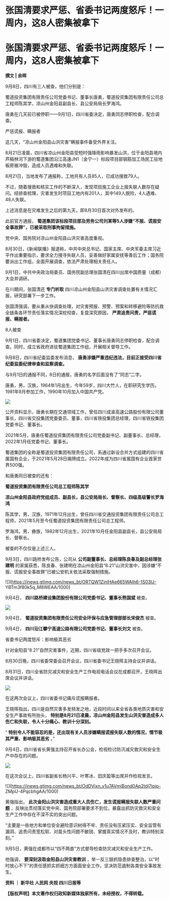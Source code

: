 # 张国清要求严惩、省委书记两度怒斥！一周内，这8人密集被拿下

# 张国清要求严惩、省委书记两度怒斥！一周内，这8人密集被拿下

**撰文 | 余晖**

9月8日，四川有三人被查，他们分别是：

蜀道投资集团有限责任公司党委书记、董事长唐勇，蜀道投资集团有限责任公司总工程师陈其学，凉山州金阳县副县长、县公安局局长罗海鸿。

唐勇在几天前已被停职——9月1日，四川省委决定，唐勇同志停职检查，配合调查。

严惩谎报、瞒报者

这几天，“凉山州金阳县山洪灾害”瞒报事件备受外界关注。

8月21日凌晨，四川省凉山州金阳县受短时强降雨影响暴发山洪，位于金阳县境内芦稿林河下游的蜀道集团沿江高速JN1（金宁一）标段项目部钢筋加工场民工驻地板房被冲毁，造成人员遇难和失联。

8月21日，当地发布了通报称，工地共有人员85人，已成功搜救79人。

不过，随着搜救和核实工作的不断深入，发现项目施工企业上报失联人数存在疑问。经排查梳理，灾害发生时项目工地内有201人，其中149人脱险，4人遇难、48人失联。

上述消息是在灾难发生之后的第九天，即8月30日首次对外发布的。

此前官方通报， **蜀道集团该标段项目部及劳务公司刘某等5人涉嫌“不报、谎报安全事故罪”，已被采取刑事拘留措施。**

党中央、国务院对凉山州金阳县山洪灾害高度重视。

8月30日，《新闻联播》报道称，中共中央总书记、国家主席、中央军委主席习近平作出重要指示，要求全力搜寻失联人员，妥善做好家属安抚等善后工作；国务院要派出工作组，全面开展调查，依法严肃处理相关责任人。

9月1日，中共中央政治局委员、国务院副总理张国清在四川出席中国质量（成都）大会并调研。

在川期间，张国清还 **专门听取** 四川凉山州金阳县山洪灾害调查处置有关情况汇报，研究部署下一步工作。

张国清强调，要从重从快调查处理，对灾害预报、预警、预案和转移避险等防抗救全链条各环节责任落实情况深挖彻查，复盘深究原因，
**严肃追责问责，严惩谎报、瞒报者。**

8人被查

9月1日，四川省委决定，蜀道集团党委书记、董事长唐勇同志停职检查，配合调查。同时，成立省政府进驻蜀道集团工作组，开展相关督导工作。

9月8日，四川省纪委监委发布消息， **唐勇涉嫌严重违纪违法，目前正接受四川省纪委监委纪律审查和监察调查。**

与9月1日的通报不同，8日的通报，唐勇的名字后面没有了“同志”二字。

唐勇，男，汉族，1964年1月出生，今年59岁，四川大竹人，在职研究生学历。1981年8月参加工作，1990年10月加入中国共产党。

![](https://inews.gtimg.com/news_bt/ODzo0ERdllDDIT3u03OKkRLPnds7e39D_2BXWwm4SA7PEAA/1000)

公开资料显示，唐勇长期在交通领域工作，曾任四川成渝高速公路股份有限公司董事长，四川省交投集团党委委员、董事，四川省铁投集团总经理，四川省铁投集团党委书记、董事长。

2021年5月，唐勇任蜀道投资集团有限责任公司党委副书记、副董事长、总经理，2022年1月任党委书记、董事长。

蜀道集团的全称是蜀道投资集团有限责任公司，系通过新设合并方式组建的四川省属国有企业，于2021年5月28日揭牌成立。2022年成为四川省属国有企业首家世界500强。

和唐勇同日被查的还有：

**蜀道投资集团有限责任公司总工程师陈其学**

**凉山州金阳县政府党组成员、副县长，县公安局局长、督察长、四级高级警长罗海鸿**

陈其学，男，汉族，1971年12月出生，曾任四川省交通投资集团有限责任公司总工程师，2021年5月至今任蜀道投资集团有限责任公司总工程师。

罗海鸿，男，彝族，1982年12月出生，2021年10月任金阳县副县长，县公安局局长、督察长。

被查的不仅仅是上述三人。

9月3日，四川路桥发布公告，公司从 **公司副董事长、总经理陈良春及副总经理张建明**
的家属获悉，陈良春、张建明在凉山州金阳县“8.21”山洪灾害中，因涉嫌“不报、谎报安全事故罪”已被公安机关依法采取强制措施。

![](https://inews.gtimg.com/news_bt/ORTQW1ZinlHAe665WAlh6-1S03IJ-
YBTm3f80k5q_M8WEAA/1000)

9月4日， **四川路桥建设集团股份有限公司党委书记、董事长熊国斌** 被查。

![](https://inews.gtimg.com/news_bt/OvQjzvvHtAR2Dg8jfEhaYm5gQRSW5H3as7Br7BBtQPidYAA/1000)

9月4日， **蜀道投资集团有限责任公司安全环保与应急管理部部长宋俊杰** 被查。

9月4日， **四川沿江攀宁高速公路有限公司党委书记、董事长刘文** 被查。

省委书记两度怒斥：影响极其恶劣

针对金阳县“8.21”自然灾害事件，近期，四川省级党政一把手多次召开会议。

8月30日晚，四川省委常委会召开会议，四川省委书记王晓晖主持会议并讲话。

8月31日，四川全省防灾减灾和安全生产工作电视电话会议在成都召开，王晓晖出席会议并讲话。

![](https://inews.gtimg.com/news_bt/OoiMTLHAvrfWq4TsFop9LqOppJTaLe2Fdvn0yo_oJmj3UAA/1000)

在这两次会议上，四川省委书记痛斥谎报瞒报者。

王晓晖指出，四川是自然灾害多发频发之地，近段时间以来全省各类地质灾害和安全生产事故有所抬头，
**特别是8月21日凌晨，凉山州金阳县发生山洪灾害造成多人伤亡和失联，令人十分痛心、教训十分深刻。**

“ **特别令人不能容忍的是，还出现有关人员涉嫌瞒报谎报失联人数的情况，情节极其严重、影响极其恶劣** 。”

9月4日，四川省省长黄强主持召开省长办公会，检视检讨防汛减灾救灾和安全生产中存在的问题。

![](https://inews.gtimg.com/news_bt/Oulq0nRoVvTYfM6H84sFqCusjVw23XGjZokN26bu4OzggAA/1000)

在这次会议上，四川省副省长杨兴平、叶寒冰、田庆盈等出席并作检视发言。

![](https://inews.gtimg.com/news_bt/OdDVixn_y1u7AVmjBond0Ap2tdj7jpjp-
ZMpU-4PqcbhgAA/1000)

黄强指出， **此次金阳山洪灾害造成重大人员伤亡，发生谎报瞒报失联人数严重问题**
，反映出贯彻落实党中央、国务院部署要求不到位，暴露出抓防灾救灾和安全生产工作中存在不深不实的突出问题。

“主要是一些地方和单位安全避险意识树得不牢、责任没有压紧压实、安全监管有漏洞、追责问责宽松软、对苗头性问题不敏锐、掌握真实情况不及时，教训特别深刻。”

9月5日，黄强在成都市以“四不两直”方式督导检查防灾减灾和安全生产工作。

他强调， **要深刻汲取金阳县山洪灾害教训**
，举一反三狠抓隐患排查整治，以“时时放心不下”的责任感抓实抓细方方面面安全工作，坚决防范遏制各类安全事故发生。

**资料 ｜ 新华社 人民网 央视 四川日报等**

**【版权声明】本文著作权归政知新媒体独家所有，未经授权，不得转载。**

